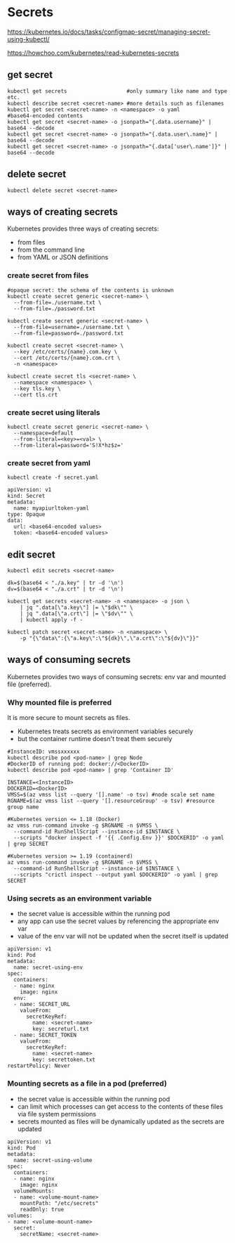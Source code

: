 <!-- {% raw %} -->
# Secrets

https://kubernetes.io/docs/tasks/configmap-secret/managing-secret-using-kubectl/

https://howchoo.com/kubernetes/read-kubernetes-secrets

## get secret
```
kubectl get secrets                   #only summary like name and type etc.
kubectl describe secret <secret-name> #more details such as filenames
kubectl get secret <secret-name> -n <namespace> -o yaml #base64‑encoded contents
kubectl get secret <secret-name> -o jsonpath="{.data.username}" | base64 --decode
kubectl get secret <secret-name> -o jsonpath="{.data.user\.name}" | base64 --decode
kubectl get secret <secret-name> -o jsonpath="{.data['user\.name']}" | base64 --decode
```

## delete secret
```
kubectl delete secret <secret-name>
```

## ways of creating secrets
Kubernetes provides three ways of creating secrets:
- from files
- from the command line
- from YAML or JSON definitions

### create secret from files
```
#opaque secret: the schema of the contents is unknown
kubectl create secret generic <secret-name> \
  --from-file=./username.txt \
  --from-file=./password.txt

kubectl create secret generic <secret-name> \
  --from-file=username=./username.txt \
  --from-file=password=./password.txt

kubectl create secret <secret-name> \
  --key /etc/certs/{name}.com.key \
  --cert /etc/certs/{name}.com.crt \
  -n <namespace>

kubectl create secret tls <secret-name> \
  --namespace <namespace> \
  --key tls.key \
  --cert tls.crt
```

### create secret using literals
```
kubectl create secret generic <secret-name> \
  --namespace=default
  --from-literal=<key>=<val> \
  --from-literal=password='S!X*hz$z='
```

### create secret from yaml
`kubectl create -f secret.yaml`
```
apiVersion: v1
kind: Secret
metadata:
  name: myapiurltoken-yaml
type: Opaque
data:
  url: <base64-encoded values>
  token: <base64-encoded values>
```

## edit secret
```
kubectl edit secrets <secret-name>

dk=$(base64 < "./a.key" | tr -d '\n')
dv=$(base64 < "./a.crt" | tr -d '\n')

kubectl get secrets <secret-name> -n <namespace> -o json \
    | jq ".data[\"a.key\"] |= \"$dk\"" \
    | jq ".data[\"a.crt\"] |= \"$dv\"" \
    | kubectl apply -f -

kubectl patch secret <secret-name> -n <namespace> \
    -p "{\"data\":{\"a.key\":\"${dk}\",\"a.crt\":\"${dv}\"}}"
```

## ways of consuming secrets
Kubernetes provides two ways of consuming secrets: env var and mounted file (preferred).

### Why mounted file is preferred
It is more secure to mount secrets as files.
- Kubernetes treats secrets as environment variables securely
- but the container runtime doesn't treat them securely
```
#InstanceID: vmssxxxxxx
kubectl describe pod <pod-name> | grep Node
#DockerID of running pod: docker://<DockerID>
kubectl describe pod <pod-name> | grep 'Container ID'

INSTANCE=<InstanceID>
DOCKERID=<DockerID>
VMSS=$(az vmss list --query '[].name' -o tsv) #node scale set name
RGNAME=$(az vmss list --query '[].resourceGroup' -o tsv) #resource group name

#Kubernetes version <= 1.18 (Docker)
az vmss run-command invoke -g $RGNAME -n $VMSS \
  --command-id RunShellScript --instance-id $INSTANCE \
  --scripts "docker inspect -f '{{ .Config.Env }}' $DOCKERID" -o yaml | grep SECRET

#Kubernetes version >= 1.19 (containerd)
az vmss run-command invoke -g $RGNAME -n $VMSS \
  --command-id RunShellScript --instance-id $INSTANCE \
  --scripts "crictl inspect --output yaml $DOCKERID" -o yaml | grep SECRET
```

### Using secrets as an environment variable
- the secret value is accessible within the running pod
- any app can use the secret values by referencing the appropriate env var
- value of the env var will not be updated when the secret itself is updated
```
apiVersion: v1
kind: Pod
metadata:
  name: secret-using-env
spec:
  containers:
  - name: nginx
    image: nginx
  env:
  - name: SECRET_URL
    valueFrom:
      secretKeyRef:
        name: <secret-name>
        key: secreturl.txt
  - name: SECRET_TOKEN
    valueFrom:
      secretKeyRef:
        name: <secret-name>
        key: secrettoken.txt
restartPolicy: Never
```

### Mounting secrets as a file in a pod (preferred)
- the secret value is accessible within the running pod
- can limit which processes can get access to the contents of these files via file system permissions
- secrets mounted as files will be dynamically updated as the secrets are updated
```
apiVersion: v1
kind: Pod
metadata:
  name: secret-using-volume
spec:
  containers:
  - name: nginx
    image: nginx
  volumeMounts:
  - name: <volume-mount-name>
    mountPath: "/etc/secrets"
    readOnly: true
volumes:
- name: <volume-mount-name>
  secret:
    secretName: <secret-name>
```

<!-- {% endraw %} -->
